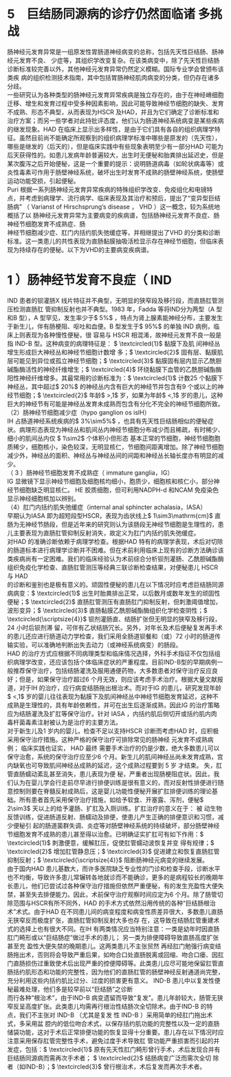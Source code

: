 # 5　巨结肠同源病的诊疗仍然面临诸 多挑战  
肠神经元发育异常是一组原发性胃肠道神经病变的总称，包括先天性巨结肠、肠神经元发育不良、 少症等，其组织学改变复杂。在该类病变中，除了先天性巨结肠诊断标准较完善以外，其他神经元发育异常仍然定义模糊。国际专业学会曾颁布该类疾 病的组织检测技术指南，其中包括胃肠神经肌肉病变的分类，但仍存在诸多分歧。  
一些研究认为各种类型的肠神经元发育异常疾病是独立存在的，由于在神经嵴细胞迁移、增生和发育过程中受多种因素影响，因此可能导致神经节细胞的缺失、发育不成熟、形态不典型，从而表现为HSCR 及HAD，并且为它们确定了诊断标准和治疗方案；而另一些学者对此持批评态度，他们认为肠道神经系统病变是某些疾病的继发现象。HAD 在临床上显示出多样性，是由于它们具有各自的组织病理学特征。虽然目前尚不能确定所观察到的组织病理学标准中哪些是原发的（先天性），哪些是继发的（后天的），但是临床实践中有些现象表明至少有一部分HAD 可能为后天获得性的。如患儿发病年龄普遍较大，出生时无便秘和胎粪排出延迟史，但是某次腹泻之后开始便秘，这是一个重要的提示：说明肠道病毒（如轮状病毒等）或炎性毒素可作用于肠壁神经系统，破坏出生时发育不成熟的肠壁神经系统，使肠壁运动功能受损，引起便秘。  
Puri 根据一系列肠神经元发育异常疾病的特殊组织学改变、免疫组化和电镜特点，并考虑到病理学、流行病学、临床表现及其治疗和预后，提出了“变异型巨结肠病” （ Varianst of Hirschsprung’s  disease ， VHD ）这一概念，较为系统地概括了以 肠神经元发育异常为主要病变的疾病谱，包括肠神经元发育不良症、肠神经节细胞发育不成熟症、肠  
神经节细胞减少症、肛门内括约肌失弛缓症等，并相继提出了VHD 的分类和诊断标准。这一类患儿的共性表现为直肠黏膜抽吸活检显示存在神经节细胞，但临床表现为持续存在的便秘。以下为VHD的主要病变疾病谱。  
# 1 ）肠神经节发育不良症（ IND  
IND 患者的钡灌肠X 线片特征并不典型，无明显的狭窄段及移行段，而直肠肛管测压检测直肠肛 管抑制反射也并不典型。1983 年，Fadda 等将IND分为两型（A 型和B 型），A 型罕见，发生率少于$ 5\%$ ，特点为肾上腺素能神经分布，主要发生于新生儿，伴有肠梗阻、呕吐和血便。B 型发生于$ 95\%$  的单独 IND  病例，临床上则表现为各种慢性便秘，很 容易与 HSCR  相混淆，故神经元发育不良一般是指 IND-B  型。这种病变的病理特征是： $ \textcircled{1}$     黏膜下及肌 间神经丛增生形成巨大神经丛和神经节细胞计数增 多；$ \textcircled{2}$    固有层、黏膜肌层可能见到异位或孤立神经节细胞；$ \textcircled{3}$    黏膜固有层内显示乙酰胆碱酯酶活性的神经纤维增生；$ \textcircled{4}$    环绕黏膜下血管的乙酰胆碱酯酶阳性神经纤维增多。其最常用的诊断标准为：$ \textcircled{1}$    计数25 个黏膜下神经丛，其中超过$ 20\%$  的神经丛内含有巨大的神经节并包含有9 个或以上的神经节细胞；$ \textcircled{2}$    年龄$ >\,1$  岁，如果为年龄$ <\,1$  岁的患儿，这种巨大的神经节有可能是神经丛发育未成熟而包含有分化不完全的神经节细胞所致。  
（2）肠神经节细胞减少症（hypo ganglion os isIH）  
IH 占肠道神经系统疾病的$ 3\%\sim5\%$ ，也具有先天性巨结肠相似的便秘症状。病理形态表现为神经丛和肌间丛内神经节细胞分布减少而且稀疏，有时稀少、细小的肌间丛内仅 $ 1\sim2$  个体积小但形态 基本正常的节细胞，神经节细胞胞质稀少，细胞核小，染色较深，无明显核仁，节细胞间距离增加。除了神经节细胞减少外，神经丛的面积、神经丛与神经丛间的间距和神经丛长轴长度亦有明显的减少。  
（ 3 ）肠神经节细胞发育不成熟症（ immature  ganglia，IG）  
IG 显微镜下显示神经节细胞及细胞核均细小，胞质少，细胞核和核仁小，部分神经节细胞缺乏明显核仁。 HE   胶质细胞，但可利用NADPH-d 和NCAM 免疫染色显示神经细胞核加以辨别。  
（4）肛门内括约肌失弛缓症（internal anal sphincter achalasia，IASA）  
早期认为IASA 即为超短段型HSCR，表现为齿状线上$ 1\sim3\mathrm{cm}$     直肠为无神经节肠段，但是近年来的研究则认为该肠段无神经节细胞是生理性的，患儿主要表现为直肠肛管抑制反射消失，故定义为肛门内括约肌失弛缓症。  
对HAD 的准确诊断依赖于病理学检查。根据HAD 特有的病理学表现，术后对切除的肠道标本进行病理学诊断并不困难。但在术前利用临床上现有的诊断方法确诊该类疾病尚有一定困难。我们的临床经验认为术前综合分析钡剂灌肠、乙酰胆碱酯酶组织免疫化学检查、直肠肛管测压等经典三联诊断检查结果，对便秘患儿 HSCR  与 HAD  
的诊断和鉴别也是极有意义的。顽固性便秘的患儿在以下情况时应考虑巨结肠同源病病变：$ \textcircled{1}$    出生时胎粪排出正常，以后数月或数年发生的顽固性便秘；$ \textcircled{2}$    直肠肛管测压有直肠肛门抑制反射，但刺激阈值增加，波形变异；$ \textcircled{3}$    直肠黏膜乙酰胆碱酯酶组织化学检查阴性；$ \textcircled{\scriptsize{4}}$    钡剂灌肠直、结肠扩张但无明显的狭窄及移行段， 24  小时后钡剂滞 留，可伴有乙状结肠冗长。另外，对年长及术后便秘复发再手术的患儿还应进行肠道动力学检查，我们采用全肠道钡餐和（或）72 小时的肠道传输实验，可以准确地判断出失去动力（或神经系统病变）的肠段。  
HAD 的治疗方式应根据不同病理类型和临床情况选择，外科手术指征不仅包括组织病理学改变，还应该包括个体临床症状的严重程度。目前IND-B型的早期病例一般推荐保守治疗，包括结肠灌洗及服用通便药物，大多数患者对保守治疗反应良好；但是，如果保守治疗超过6 个月无效，则应该考虑手术治疗。根据大量文献报道，对于IH 的治疗，应行病变结肠拖出根治术。而对于IG 的患儿，研究发现年龄$ <\,1$  岁的婴儿往往表现为黏膜下及肌间神经丛中神经节细胞发育延迟，这种不成熟是生理性的，具有年龄依赖性，并可在出生后逐渐成熟，因此IG 的治疗策略应为结肠灌洗及扩肛等保守治疗。针对 IASA ，内括约肌后侧切开或括约肌内肉 毒杆菌毒素注射被认为是治疗的主要方法。  
对于新生儿及1 岁内的婴儿，检查不足以支持HSCR 诊断而考虑HAD 时，应积极采用保守治疗措施。这种严格的保守治疗可排除常见的肠神经 元发育不成熟病例； 临床实践也证实， HAD  最终 需要手术治疗的仍是少数，绝大多数患儿可以保守治愈，系统的保守治疗应至少6 个月。新生儿的肌间神经丛尚未发育成熟，宫内缺氧也可导致肌间神经丛成熟的延迟，这个成熟过程要到 5  岁 才结束。 失，肛管直肠蠕动紊乱甚至消失，患儿表现为便 秘，严重者出现肠梗阻症状。因此，我们认为在婴儿学会行走前尽早进行排便训练是很有意义的，而对反射性排便进行随意控制则要在脊髓反射成熟后，这是婴儿功能性便秘开展扩肛排便训练的理论基础。所有患者首先采用保守治疗措施，如给予软食、开塞露、泻剂，便秘$ 2\sim3$  天以上的给予灌肠、扩肛及入厕训练。扩肛治疗的意义在于： 被 动生物反馈训练，促进肠道反射、肠蠕动及排便，使患儿产生正确的排便意识和习惯，减少便秘引 起的肠道菌群失调、炎症等对肠壁神经系统的持续破坏，部分肠壁神经节细胞发育不成熟的患儿甚至得以治愈。已明确证实扩肛可有如下作用：$ \textcircled{1}$    刺激便意，缓解肛压，促使肛管蠕动波恢复并变 得有规律；$ \textcircled{2}$    增加肛管静息压；$ \textcircled{3}$    促进建立和恢复直肠肛管抑制反射；$ \textcircled{\scriptsize{4}}$    阻断肠神经元病变的继续发展。  
由于国内HAD 患儿基数大，而许多医院缺乏专业性的门诊和检查手段，诊断水平也不均衡，导致许多患儿常辗转各地就诊而不能确诊，更多的是病程较长的晚期年长患儿，他们已尝试过各种保守治疗措施但依然严重便秘，有的发生充盈性大便失  
禁，甚至失去排便能力。因此，术前保守治疗观察时间应定为6 个月。除了肠管切除范围与HSCR有所不同外，HAD 的手术方式依然沿用传统的各种“巨结肠根治术”术式。由于HAD 在不同患儿间的病变程度和病变性质差异很大，多数患儿直肠 无狭窄反而极度扩张，直肠肛管抑制反射大多也存 在，这导致在结肠肛管重建术式的选择上也有很大不同。在IH 有两类情况应当特别注意：一类是幼年时因直肠肛门畸形或以“巨结肠症”做过手术的患儿； 另一类为排便障碍导致直肠高度扩张甚至充 盈性大便失禁的晚期患儿。这两类患儿不主张贸然 再经肛门勉强行病变结肠拖出术，否则将会导致严重后果，如吻合口处直肠脱离或回缩、吻合口瘘、因肛门直肠损伤过重致使术后出现严重的控便障碍等。此类患儿应尽可能地保留肛管直肠括约肌形态和功能的完整性，因为他们的直肠肛管的肠壁神经反射通道尚完整，充分利用这些内括约肌比过分、过度的损害更有意义。 IND-B  患儿中以复发性便 秘最难处理，他们多是较早前以“巨结肠”之诊断  
而行各种“根治术”，由于IND-B 病变遗留而导致“复发”。患儿年龄较大，肠管无狭窄反呈高度扩张。此类患儿均需再行根治性结肠次全切除术。由于IND-B  的特点，我们不主张对 IND-B （尤其是复发 性 IND-B ）采用简单的经肛门拖出术式，多采用盆 腔内的低位吻合术式，以保存括约肌功能的完整性以及一定的直肠储袋功能，这对于术后正常排便功能的恢复显得十分重要。患儿存在以下情况时应注意采用保存肛管完整性手术，避免过度手术导致肛 管功能严重损害而引起的并发症，包括：$ \textcircled{1}$    原有先天性肛门畸形曾行手术，术后发现合并有巨结肠同源病而需再次手术者； $ \textcircled{2}$     结肠病变广泛而需次全切 除者（如IND-B）；$ \textcircled{3}$    曾行根治术，术后复发而再次手术者。  
